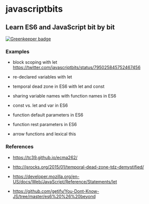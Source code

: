 # javascriptbits
## Learn ES6 and JavaScript bit by bit

[![Greenkeeper badge](https://badges.greenkeeper.io/joeshub/javascriptbits.svg)](https://greenkeeper.io/)

### Examples
- block scoping with let
https://twitter.com/javascriptbits/status/795025845752467456

- re-declared variables with let

- temporal dead zone in ES6 with let and const

- sharing variable names with function names in ES6

- const vs. let and var in ES6

- function default parameters in ES6

- function rest parameters in ES6

- arrow functions and lexical this

### References
- https://tc39.github.io/ecma262/
- http://jsrocks.org/2015/01/temporal-dead-zone-tdz-demystified/
- https://developer.mozilla.org/en-US/docs/Web/JavaScript/Reference/Statements/let

- https://github.com/getify/You-Dont-Know-JS/tree/master/es6%20%26%20beyond
